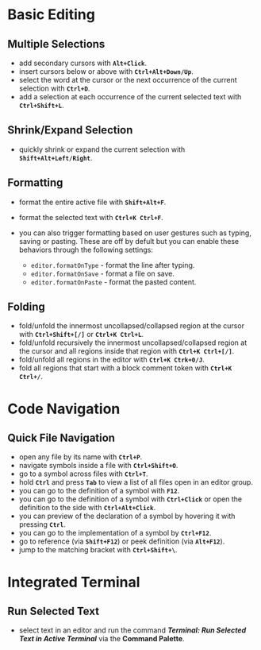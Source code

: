 ﻿# Basic Editing

## Multiple Selections

- add secondary cursors with **`Alt+Click`**.
- insert cursors below or above with **`Ctrl+Alt+Down/Up`**.
- select the word at the cursor or the next occurrence of the current selection with **`Ctrl+D`**.
- add a selection at each occurrence of the current selected text with **`Ctrl+Shift+L`**.

## Shrink/Expand Selection

- quickly shrink or expand the current selection with **`Shift+Alt+Left/Right`**.

## Formatting

- format the entire active file with **`Shift+Alt+F`**.
- format the selected text with **`Ctrl+K Ctrl+F`**.
- you can also trigger formatting based on user gestures such as typing, saving or pasting. These are off by defult but you can enable these behaviors through the following settings:

  - `editor.formatOnType` - format the line after typing.
  - `editor.formatOnSave` - format a file on save.
  - `editor.formatOnPaste` - format the pasted content.

## Folding

- fold/unfold the innermost uncollapsed/collapsed region at the cursor with **`Ctrl+Shift+[/]`** or **`Ctrl+K Ctrl+L`**.
- fold/unfold recursively the innermost uncollapsed/collapsed region at the cursor and all regions inside that region with **`Ctrl+K Ctrl+[/]`**.
- fold/unfold all regions in the editor with **`Ctrl+K Ctrk+0/J`**.
- fold all regions that start with a block comment token with **`Ctrl+K Ctrl+/`**.

# Code Navigation

## Quick File Navigation

- open any file by its name with **`Ctrl+P`**.
- navigate symbols inside a file with **`Ctrl+Shift+O`**.
- go to a symbol across files with **`Ctrl+T`**.
- hold **`Ctrl`** and press **`Tab`** to view a list of all files open in an editor group.
- you can go to the definition of a symbol with **`F12`**.
- you can go to the definition of a symbol with **`Ctrl+Click`** or open the definition to the side with **`Ctrl+Alt+Click`**.
- you can preview of the declaration of a symbol by hovering it with pressing **`Ctrl`**.
- you can go to the implementation of a symbol by **`Ctrl+F12`**.
- go to reference (via **`Shift+F12`**) or peek definition (via **`Alt+F12`**).
- jump to the matching bracket with **`Ctrl+Shift+\`**.

# Integrated Terminal

## Run Selected Text

- select text in an editor and run the command **_Terminal: Run Selected Text in Active Terminal_** via the **Command Palette**.
